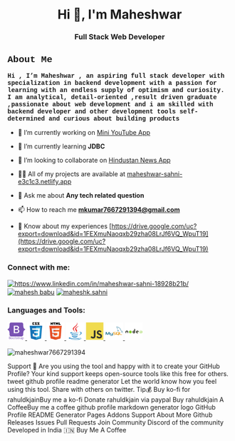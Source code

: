 
<h1 align="center">Hi 👋, I'm Maheshwar</h1>
<h3 align="center">Full Stack Web Developer</h3>

 <h2 style="font-family: 'Courier New', Courier, monospace;">About Me</h2>
 <p style="font-family: 'Courier New', Courier, monospace; font-weight:bold">Hi , I’m Maheshwar , an aspiring full stack developer with specialization in backend development with a passion for learning with an endless supply of optimism and curiosity.    I am analytical, detail-oriented ,result driven graduate ,passionate about web development and i am skilled with backend developer and other development tools self-determined and curious about building products
</p>

- 🔭 I’m currently working on [Mini YouTube App](https://wonderful-jelly-712b86.netlify.app/)

- 🌱 I’m currently learning **JDBC**

- 👯 I’m looking to collaborate on [Hindustan News App](https://jolly-starburst-bad35e.netlify.app/)

- 👨‍💻 All of my projects are available at [maheshwar-sahni-e3c1c3.netlify.app](maheshwar-sahni-e3c1c3.netlify.app)

- 💬 Ask me about **Any tech related question**

- 📫 How to reach me **mkumar7667291394@gmail.com**

- 📄 Know about my experiences [https://drive.google.com/uc?export=download&id=1FEXmuNaoqxb29zha08LrJf6VQ_WpuT19](https://drive.google.com/uc?export=download&id=1FEXmuNaoqxb29zha08LrJf6VQ_WpuT19)

<h3 align="left">Connect with me:</h3>
<p align="left">
<a href="https://linkedin.com/in/https://www.linkedin.com/in/maheshwar-sahni-18928b21b/" target="blank"><img align="center" src="https://raw.githubusercontent.com/rahuldkjain/github-profile-readme-generator/master/src/images/icons/Social/linked-in-alt.svg" alt="https://www.linkedin.com/in/maheshwar-sahni-18928b21b/" height="30" width="40" /></a>
<a href="https://fb.com/mahesh babu" target="blank"><img align="center" src="https://raw.githubusercontent.com/rahuldkjain/github-profile-readme-generator/master/src/images/icons/Social/facebook.svg" alt="mahesh babu" height="30" width="40" /></a>
<a href="https://instagram.com/maheshk.sahni" target="blank"><img align="center" src="https://raw.githubusercontent.com/rahuldkjain/github-profile-readme-generator/master/src/images/icons/Social/instagram.svg" alt="maheshk.sahni" height="30" width="40" /></a>
</p>

<h3 align="left">Languages and Tools:</h3>
<p align="left"> <a href="https://getbootstrap.com" target="_blank" rel="noreferrer"> <img src="https://raw.githubusercontent.com/devicons/devicon/master/icons/bootstrap/bootstrap-plain-wordmark.svg" alt="bootstrap" width="40" height="40"/> </a> <a href="https://www.w3schools.com/css/" target="_blank" rel="noreferrer"> <img src="https://raw.githubusercontent.com/devicons/devicon/master/icons/css3/css3-original-wordmark.svg" alt="css3" width="40" height="40"/> </a> <a href="https://www.w3.org/html/" target="_blank" rel="noreferrer"> <img src="https://raw.githubusercontent.com/devicons/devicon/master/icons/html5/html5-original-wordmark.svg" alt="html5" width="40" height="40"/> </a> <a href="https://www.java.com" target="_blank" rel="noreferrer"> <img src="https://raw.githubusercontent.com/devicons/devicon/master/icons/java/java-original.svg" alt="java" width="40" height="40"/> </a> <a href="https://developer.mozilla.org/en-US/docs/Web/JavaScript" target="_blank" rel="noreferrer"> <img src="https://raw.githubusercontent.com/devicons/devicon/master/icons/javascript/javascript-original.svg" alt="javascript" width="40" height="40"/> </a> <a href="https://www.mysql.com/" target="_blank" rel="noreferrer"> <img src="https://raw.githubusercontent.com/devicons/devicon/master/icons/mysql/mysql-original-wordmark.svg" alt="mysql" width="40" height="40"/> </a> <a href="https://nodejs.org" target="_blank" rel="noreferrer"> <img src="https://raw.githubusercontent.com/devicons/devicon/master/icons/nodejs/nodejs-original-wordmark.svg" alt="nodejs" width="40" height="40"/> </a> </p>

<p><img align="center" src="https://github-readme-stats.vercel.app/api/top-langs?username=maheshwar7667291394&show_icons=true&locale=en&layout=compact" alt="maheshwar7667291394" /></p>

Support 🙏
Are you using the tool and happy with it to create your GitHub Profile?
Your kind support keeps open-source tools like this free for others.
tweet github profile readme generator
Let the world know how you feel using this tool. Share with others on twitter.
Tip💰
Buy ko-fi for rahuldkjainBuy me a ko-fi
Donate rahuldkjain via paypal
Buy rahuldkjain A CoffeeBuy me a coffee
github profile markdown generator logo
GitHub Profile README Generator
Pages
Addons
Support
About
More
Github
Releases
Issues
Pull Requests
Join Community
Discord of the community
Developed in India 🇮🇳
Buy Me A Coffee

